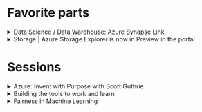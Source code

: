 # Favorite parts
<details>
   <summary>Data Science / Data Warehouse: Azure Synapse Link</summary>
   - Able to support Azure Cosmos DB integration to skip ETL and provide Azure Synapse with real time access to Azure Cosmos DB operational data in seconds and without impacting source system
   - [TechCrunch write-up about Azure Synapse Link](https://techcrunch.com/2020/05/19/microsoft-launches-azure-synapse-link-to-help-enterprises-get-faster-insights-from-their-data/)
</details>

<details>
   <summary>Storage | Azure Storage Explorer is now in Preview in the portal</summary>
   - Same benefits as Azure File Explorer download without the need to download the tool
</details>


# Sessions
<details>
   <summary>Azure: Invent with Purpose with Scott Guthrie</summary>

## Azure Kubernetes
* ak8s now "enterprise grade" according to MSFT
* General Availability of Container Services

## Cosmos DB
* Free tier announced - 1st 400 RUs of throughput and x GB free
* Serverless pricing
* Auto-scale to maintain single digit ms
* **Capable of trillions of events per second**

## Azure Cognitive Services
* Vision, Speech, Search, Language, Decision
* Pre-built models you can use with zero knowledge of ML
* Enhanced container support
* "Personalizer" is the only AI unsupervised model
* "Personalizer Apprentice" is a new mode

## Power Platform
* Allows developers to blend Microsoft 365 + Dynamics 365 + Azure

## Power Apps - low/no code tool for "citizen developers"
https://github.com/jeffhollan

Demo: Power App in Teams -> API Mgmt servioce -> Azure k8s -> Azure Cosmos DB. Showed an app on mobile 
* Cosmos DB
* VS2019 - connected to Cosmos DB
   - Add a dependency --> Cosmos DB and VS2019 brings in connections
   - VS2019 gives you GUI option to use Azure Key Vault so you never ever need to see a pssword
   - Cosmos DB SDK installed
* New tool: **HttpRepl** - allows you to browse and work with your local API development using command line
   - ls - lists the endpoints
   - get - runs a get
   - [download HttpRepl](https://github.com/dotnet/HttpRepl)
* Deploy API to Azure Kubernetes Services
* Configure API Management to serve
* Launch Power Apps and build your tool
* Publish to Microsoft Teams
   - You can instantly add any Power App to Teams

---
# Rohan Kumar - VP of Data Engineering
## Anure Analytics 
What they are calling Azure Synapse + Azure ML + PowerBI

# NEW: Azure Synapse Link
Links your existing **Cosmos DB** operational databases to Synapse automatically - "in mere seconds" - and without any code.
* No ETL needed
* Real time data analytics
* No performance impact on the database

"Will add to other relational databases in the future"

### How it works
Single click inside the Cosmos DB portal enables it. Holy moly. This is absolutely a game changer

</details>

<details>
   <summary>Building the tools to work and learn</summary>
   
</details>

<details>
   <summary>Fairness in Machine Learning</summary>
   
# Fairlearn - new open source toolkit from Microsoft
[Fairlearn](https://github.com/fairlearn/fairlearn) - 
* Integrated within Azure Machine Learning in future
* Helps determine "Is my model fair?"
* Helps teams mitigate fairness issues

Input: Sensitive attribute, Performance Metric

From github page:
> An AI system can behave unfairly for a variety of reasons. In Fairlearn, we define whether an AI system is behaving unfairly in terms of its impact on people – i.e., in terms of harms. We focus on two kinds of harms:
* *Allocation harms*. These harms can occur when AI systems extend or withhold opportunities, resources, or information. Some of the key applications are in hiring, school admissions, and lending.
*Quality-of-service harms*. Quality of service refers to whether a system works as well for one person as it does for another, even if no opportunities, resources, or information are extended or withheld.
>We follow the approach known as *group fairness*, which asks: Which groups of individuals are at risk for experiencing harms? The relevant groups need to be specified by the data scientist and are application specific.

## Interpretability techniques

## InterpretML
Microsoft has open sourced [InterpretML](https://github.com/interpretml/interpret) - blackbox and glassbox modes, Interpret-text tools
* Glass box models - models that are designed to be inherently interpretable. Lossless explainability
   - Decision trees
* Black box models - I can't inspect it, nor can I explain how it works. Approximate explainability - shap, lime, partial dependence, sensitivity analysis

## Fairness Mitigation

Select `Fairness Criteria` - Democratic Partiy or Equalized Odds?
Then Select `Mitigation`

Responsible ML / Responsible Machine Learning



</details>
